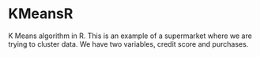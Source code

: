 # KMeansR
K Means algorithm in R. This is an example of a supermarket where we are trying to cluster data. We have two variables, credit score and purchases.
